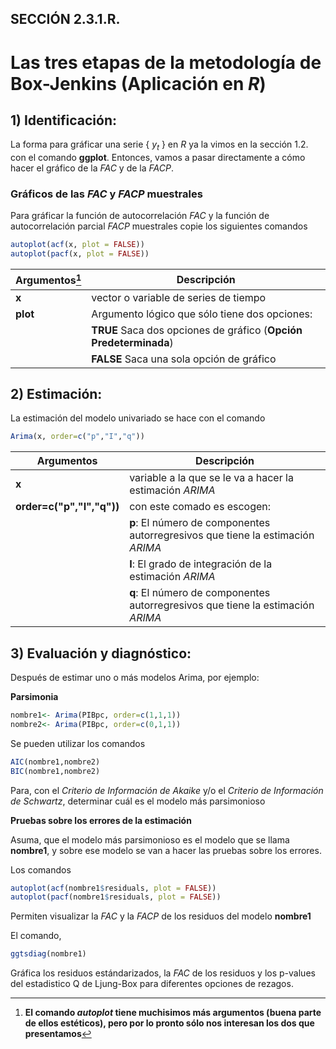 ## SECCIÓN 2.3.1.R. 
# Las tres etapas de la metodología de Box-Jenkins (Aplicación en $R$)

## 1) Identificación:

La forma para gráficar una serie { $y_t$ } en $R$ ya la vimos en la sección 1.2. con el comando **ggplot**. Entonces, vamos a pasar directamente a cómo hacer el gráfico de la $FAC$ y de la $FACP$. 

### Gráficos de las $FAC$ y $FACP$ muestrales
Para gráficar la función de autocorrelación $FAC$ y la función de autocorrelación parcial $FACP$ muestrales copie los siguientes comandos

``` r
autoplot(acf(x, plot = FALSE))
autoplot(pacf(x, plot = FALSE))
```

| **Argumentos**[^1]   | **Descripción**                                                                                                                                          | 
|----------------------|----------------------------------------------------------------------------------------------------------------------------------------------------------|
| **x**                | vector o variable de series de tiempo                                                                                                                    |
| **plot**             | Argumento lógico que sólo tiene dos opciones:                                                                                                            |
|                      | **TRUE** Saca dos opciones de gráfico (**Opción Predeterminada**)                                                                                        |
|                      | **FALSE** Saca una sola opción de gráfico                                                                                                                |

[^1]: **El comando _autoplot_ tiene muchisimos más argumentos (buena parte de ellos estéticos), pero por lo pronto sólo nos interesan los dos que presentamos**


## 2) Estimación:
La estimación del modelo univariado se hace con el comando

``` r
Arima(x, order=c("p","I","q"))
```

| **Argumentos**            | **Descripción**                                                                                                                      | 
|---------------------------|--------------------------------------------------------------------------------------------------------------------------------------|
| **x**                     | variable a la que se le va a hacer la estimación $ARIMA$                                                                             |
| **order=c("p","I","q"))** | con este comado es escogen:                                                                                                          |
|                           | **p**: El número de componentes autorregresivos que tiene la estimación $ARIMA$                                                      |
|                           | **I**: El grado de integración de la estimación $ARIMA$                                                                              |
|                           | **q**: El número de componentes autorregresivos que tiene la estimación $ARIMA$                                                      |

## 3) Evaluación y diagnóstico:

Después de estimar uno o más modelos Arima, por ejemplo:

**Parsimonia**
``` r
nombre1<- Arima(PIBpc, order=c(1,1,1))  
nombre2<- Arima(PIBpc, order=c(0,1,1))
```
Se pueden utilizar los comandos 
``` r
AIC(nombre1,nombre2)
BIC(nombre1,nombre2)
```
Para, con el _Criterio de Información de Akaike_ y/o el _Criterio de Información de Schwartz_, determinar cuál es el modelo más parsimonioso

**Pruebas sobre los errores de la estimación**

Asuma, que el modelo más parsimonioso es el modelo que se llama **nombre1**, y sobre ese modelo se van a hacer las pruebas sobre los errores.

Los comandos
``` r
autoplot(acf(nombre1$residuals, plot = FALSE))
autoplot(pacf(nombre1$residuals, plot = FALSE))
```
Permiten visualizar la $FAC$ y la $FACP$ de los residuos del modelo **nombre1**

El comando,
``` r
ggtsdiag(nombre1)
```
Gráfica los residuos estándarizados, la $FAC$ de los residuos y los p-values del estadistico Q de Ljung-Box para diferentes opciones de rezagos.
